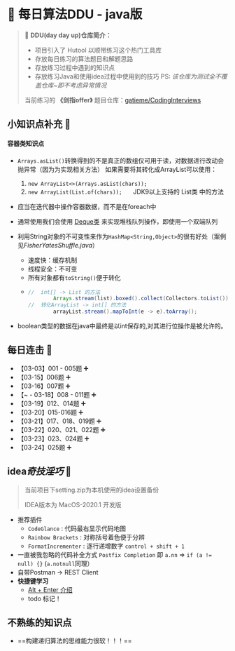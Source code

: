 # :memo: 每日算法DDU - java版

> :pushpin:  **DDU(day day up)仓库简介：**
> * 项目引入了 Hutool 以顺带练习这个热门工具库
> * 存放每日练习的算法题目和解题思路
> * 存放练习过程中遇到的知识点
> * 存放练习Java和使用idea过程中使用到的技巧
> PS: *该仓库为测试全不覆盖仓库~即不考虑异常情况*
>
> 当前练习的 **《剑指offer》** 题目仓库：[gatieme/CodingInterviews](https://github.com/gatieme/CodingInterviews)

## 小知识点补充  :page_facing_up:

####  容器类知识点

* `Arrays.asList()`转换得到的不是真正的数组仅可用于读，对数据进行改动会抛异常（因为为实现相关方法）
如果需要将其转化成ArrayList可以使用：

    1. `new ArrayList<>(Arrays.asList(chars));`
    2. `new ArrayList(List.of(chars));   `  JDK9以上支持的 List类 中的方法
* 应当在迭代器中操作容器数据，而不是在foreach中
* 通常使用我们会使用 [Deque类](https://www.matools.com/file/manual/jdk_api_1.8_google/java/util/Deque.html) 来实现堆栈队列操作，即使用一个双端队列
* 利用String对象的不可变性来作为`HashMap<String,Object>`的很有好处（案例见*FisherYatesShuffle.java*）
  * 速度快：缓存机制
  * 线程安全：不可变
  * 所有对象都有`toString()`便于转化
  * ```java 
    //  int[] -> List 的方法
    		Arrays.stream(list).boxed().collect(Collectors.toList());
    //  转化ArrayList -> int[] 的方法
    		arrayList.stream().mapToInt(e -> e).toArray();
    ```
* boolean类型的数据在java中最终是以int保存的,对其进行位操作是被允许的。

## 每日连击  :water_buffalo:

* 【03-03】001 - 005题 :heavy_plus_sign:
* 【03-15】006题 :heavy_plus_sign:
* 【03-16】007题 :heavy_plus_sign:
* 【~ - 03-18】008 - 011题 :heavy_plus_sign:
* 【03-19】012、014题 :heavy_plus_sign:
* 【03-20】015-016题 :heavy_plus_sign:
* 【03-21】017、018、019题 :heavy_plus_sign:
* 【03-22】020、021、022题 :heavy_plus_sign:
* 【03-23】023、024题 :heavy_plus_sign:
* 【03-24】025题 :heavy_plus_sign:

## idea*奇技淫巧* :green_heart:

> 当前项目下setting.zip为本机使用的idea设置备份
>
> IDEA版本为 MacOS-2020.1 开发版

* 推荐插件​ 
    * `CodeGlance` : 代码最右显示代码地图
    * `Rainbow Brackets` : 对称括号着色便于分辨
    * `FormatIncrementer` : 逐行递增数字 `control + shift + 1`
* 一直被我忽略的代码补全方式 `Postfix Completion` 即 `a.nn` => `if (a != null) {}` (`a.notnull`同理）
* 自带Postman -> REST Client
* **快捷键学习**
  * [Alt + Enter 介绍](https://github.com/judasn/IntelliJ-IDEA-Tutorial/blob/master/hotkey-alt-enter-introduce.md)
  * todo 标记！ 

## 不熟练的知识点

* ==构建递归算法的思维能力很软！！！==

